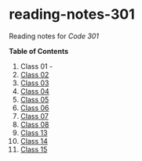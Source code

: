 # reading-notes-301
Reading notes for *Code 301*

**Table of Contents**
1. Class 01 - 
1. [Class 02](class02.md)
1. [Class 03](class03.md)
1. [Class 04](class04.md)
1. [Class 05](class05.md)
1. [Class 06](class06.md)
1. [Class 07](class07.md)
1. [Class 08](class08.md)
1. [Class 13](class13.md)
1. [Class 14](class14.md)
1. [Class 15](class15.md)
